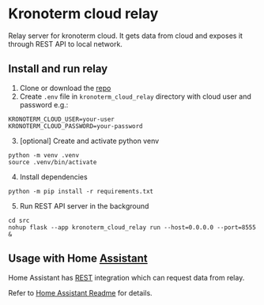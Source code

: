 # Kronoterm cloud relay

Relay server for kronoterm cloud. It gets data from cloud and exposes it through REST API to local network. 

## Install and run relay

1. Clone or download the [repo](https://github.com/LeskoIam/kronoterm_cloud_relay)
2. Create `.env` file in `kronoterm_cloud_relay` directory with cloud user and password e.g.:
```dotenv
KRONOTERM_CLOUD_USER=your-user
KRONOTERM_CLOUD_PASSWORD=your-password
```
3. [optional] Create and activate python venv
```shell
python -m venv .venv
source .venv/bin/activate
```
4. Install dependencies
```shell
python -m pip install -r requirements.txt
```
5. Run REST API server in the background
```shell
cd src
nohup flask --app kronoterm_cloud_relay run --host=0.0.0.0 --port=8555 &
```

## Usage with Home [Assistant](https://www.home-assistant.io/)
Home Assistant has [REST](https://www.home-assistant.io/integrations/rest) integration which can request data from relay.

Refer to [Home Assistant Readme](./docs/home_assistant.md) for details.